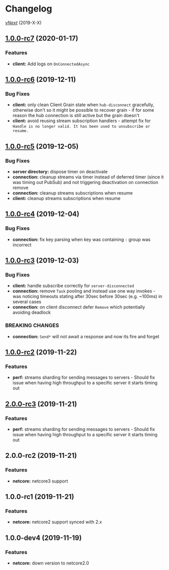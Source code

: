 # Changelog

[_vNext_](https://github.com/sketch7/SignalR.Orleans/compare/1.0.0...1.1.0) (2019-X-X)

## [1.0.0-rc7](https://github.com/sketch7/SignalR.Orleans/compare/1.0.0-rc6...1.0.0-rc7) (2020-01-17)

### Features

- **client:** Add logs on `OnConnectedAsync`

## [1.0.0-rc6](https://github.com/sketch7/SignalR.Orleans/compare/1.0.0-rc5...1.0.0-rc6) (2019-12-11)

### Bug Fixes

- **client:** only clean Client Grain state when `hub-disconnect` gracefully, otherwise don't so it might be possible to recover grain - if for some reason the hub connection is still active but the grain doesn't
- **client:** avoid reusing stream subscription handlers - attempt fix for `Handle is no longer valid. It has been used to unsubscribe or resume.`

## [1.0.0-rc5](https://github.com/sketch7/SignalR.Orleans/compare/1.0.0-rc4...1.0.0-rc5) (2019-12-05)

### Bug Fixes

- **server directory:** dispose timer on deactivate
- **connection:** cleanup streams via timer instead of deferred timer (since it was timing out PubSub) and not triggering deactivation on connection remove
- **connection:** cleanup streams subscriptions when resume
- **client:** cleanup streams subscriptions when resume

## [1.0.0-rc4](https://github.com/sketch7/SignalR.Orleans/compare/1.0.0-rc3...1.0.0-rc4) (2019-12-04)

### Bug Fixes

- **connection:** fix key parsing when key was containing `:` group was incorrect

## [1.0.0-rc3](https://github.com/sketch7/SignalR.Orleans/compare/1.0.0-rc2...1.0.0-rc3) (2019-12-03)

### Bug Fixes

- **client:** handle subscribe correctly for `server-disconnected`
- **connection:** remove `Task` pooling and instead use one way invokes - was noticing timeouts stating after 30sec before 30sec (e.g. ~100ms) in several cases
- **connection:** on client disconnect defer `Remove` which potentially avoiding deadlock

### BREAKING CHANGES

- **connection:** `Send*` will not await a response and now its fire and forget

## [1.0.0-rc2](https://github.com/sketch7/SignalR.Orleans/compare/1.0.0-rc1...1.0.0-rc2) (2019-11-22)

### Features

- **perf:** streams sharding for sending messages to servers - Should fix issue when having high throughput to a specific server it starts timing out

## [2.0.0-rc3](https://github.com/sketch7/SignalR.Orleans/compare/2.0.0-rc2...2.0.0-rc3) (2019-11-21)

### Features

- **perf:** streams sharding for sending messages to servers - Should fix issue when having high throughput to a specific server it starts timing out

## 2.0.0-rc2 (2019-11-21)

### Features

- **netcore:** netcore3 support

## 1.0.0-rc1 (2019-11-21)

### Features

- **netcore:** netcore2 support synced with 2.x

## 1.0.0-dev4 (2019-11-19)

### Features

- **netcore:** down version to netcore2.0